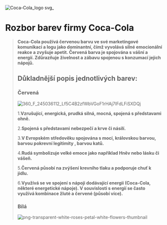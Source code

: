 ![Coca-Cola_logo svg_](https://github.com/user-attachments/assets/ed59dc2b-045a-410e-9e57-6534b4940c04)
# Rozbor barev firmy Coca-Cola
>**Coca-Cola používá červenou barvu ve své marketingové komunikaci a logu jako dominantní,
čímž vyvolává silné emocionální reakce a zvyšuje apetit. Červená barva je spojována s vášní a energií.
Zdůrazňuje živelnost a zábavu spojenou s konzumací jejich nápojů.**
>## Důkladnější popis jednotlivých barev:
>### Červená
>![360_F_245036112_Lf5C4B2zfWbVGoF1rHAj7IFdLFiSXDQj](https://github.com/user-attachments/assets/8ad7200b-2ac9-44af-81ef-9495a390053b)
>
>1.**Vzrušující, energická, prudká silná, mocná, spojená s představami ohně.**
>
>2.**Spojená s představami nebezpečí a krve či násilí.**
>
>3.**V Evropském středověku spojována s mocí, královskou barvou, barvou pokrevní legitimity , barvou katů.**
>
>4.**Rudá symbolizuje velké emoce jako například Hněv nebo lásku či vášeň.**
>
>5.**Červená působí na zvýšení krevního tlaku a podporuje chuť k jídlu.**
>
>6.**Využívá se ve spojení s nápoji dodávající energii (Coca-Cola, některé energetické nápoje). V souvislosti s energií se často využívá kombinace žluté a červené (působí více).**
>### Bílá
>![png-transparent-white-roses-petal-white-flowers-thumbnail](https://github.com/user-attachments/assets/156253ed-7002-4058-b87d-d9ea8e7258cb)


